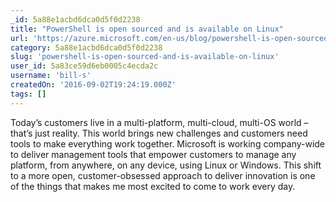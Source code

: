 ```yaml
---
_id: 5a88e1acbd6dca0d5f0d2238
title: "PowerShell is open sourced and is available on Linux"
url: 'https://azure.microsoft.com/en-us/blog/powershell-is-open-sourced-and-is-available-on-linux/'
category: 5a88e1acbd6dca0d5f0d2238
slug: 'powershell-is-open-sourced-and-is-available-on-linux'
user_id: 5a83ce59d6eb0005c4ecda2c
username: 'bill-s'
createdOn: '2016-09-02T19:24:19.000Z'
tags: []
---
```


Today’s customers live in a multi-platform, multi-cloud, multi-OS world – that’s just reality. This world brings new challenges and customers need tools to make everything work together. Microsoft is working company-wide to deliver management tools that empower customers to manage any platform, from anywhere, on any device, using Linux or Windows. This shift to a more open, customer-obsessed approach to deliver innovation is one of the things that makes me most excited to come to work every day.
